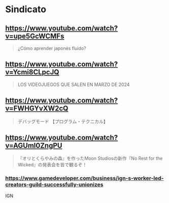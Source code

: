 # Sindicato

## https://www.youtube.com/watch?v=upe5GcWCMFs

> ¿Cómo aprender japonés fluido? 

## https://www.youtube.com/watch?v=Ycmi8CLpcJQ 

> LOS VIDEOJUEGOS QUE SALEN EN MARZO DE 2024 

## https://www.youtube.com/watch?v=FWHGYvXW2cQ 

> デバッグモード 【プログラム・テクニカル】 

## https://www.youtube.com/watch?v=AGUml0ZngPU

> 『オリとくらやみの森』を作ったMoon Studiosの新作『No Rest for the Wicked』の発表会を皆で観るぞ！

### https://www.gamedeveloper.com/business/ign-s-worker-led-creators-guild-successfully-unionizes

IGN
